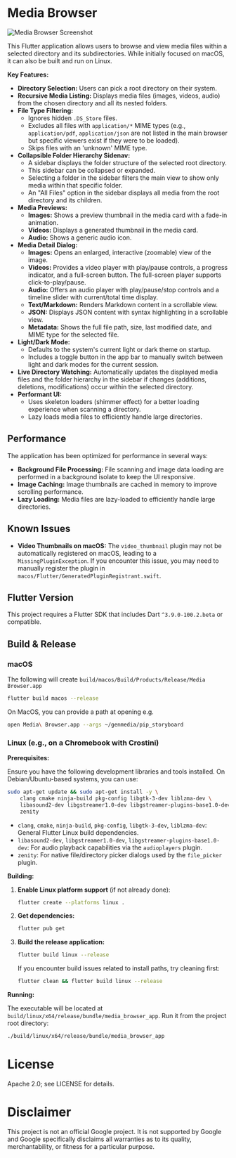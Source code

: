 # Media Browser

![Media Browser Screenshot](https://github.com/ghchinoy/media_browser_app/releases/download/v1.0.0-assets/media_browser.png)

This Flutter application allows users to browse and view media files within a selected directory and its subdirectories. While initially focused on macOS, it can also be built and run on Linux.

**Key Features:**

*   **Directory Selection:** Users can pick a root directory on their system.
*   **Recursive Media Listing:** Displays media files (images, videos, audio) from the chosen directory and all its nested folders.
*   **File Type Filtering:**
    *   Ignores hidden `.DS_Store` files.
    *   Excludes all files with `application/*` MIME types (e.g., `application/pdf`, `application/json` are not listed in the main browser but specific viewers exist if they were to be loaded).
    *   Skips files with an 'unknown' MIME type.
*   **Collapsible Folder Hierarchy Sidenav:**
    *   A sidebar displays the folder structure of the selected root directory.
    *   This sidebar can be collapsed or expanded.
    *   Selecting a folder in the sidebar filters the main view to show only media within that specific folder.
    *   An "All Files" option in the sidebar displays all media from the root directory and its children.
*   **Media Previews:**
    *   **Images:** Shows a preview thumbnail in the media card with a fade-in animation.
    *   **Videos:** Displays a generated thumbnail in the media card.
    *   **Audio:** Shows a generic audio icon.
*   **Media Detail Dialog:**
    *   **Images:** Opens an enlarged, interactive (zoomable) view of the image.
    *   **Videos:** Provides a video player with play/pause controls, a progress indicator, and a full-screen button. The full-screen player supports click-to-play/pause.
    *   **Audio:** Offers an audio player with play/pause/stop controls and a timeline slider with current/total time display.
    *   **Text/Markdown:** Renders Markdown content in a scrollable view.
    *   **JSON:** Displays JSON content with syntax highlighting in a scrollable view.
    *   **Metadata:** Shows the full file path, size, last modified date, and MIME type for the selected file.
*   **Light/Dark Mode:**
    *   Defaults to the system's current light or dark theme on startup.
    *   Includes a toggle button in the app bar to manually switch between light and dark modes for the current session.
*   **Live Directory Watching:** Automatically updates the displayed media files and the folder hierarchy in the sidebar if changes (additions, deletions, modifications) occur within the selected directory.
*   **Performant UI:**
    *   Uses skeleton loaders (shimmer effect) for a better loading experience when scanning a directory.
    *   Lazy loads media files to efficiently handle large directories.

## Performance

The application has been optimized for performance in several ways:

*   **Background File Processing:** File scanning and image data loading are performed in a background isolate to keep the UI responsive.
*   **Image Caching:** Image thumbnails are cached in memory to improve scrolling performance.
*   **Lazy Loading:** Media files are lazy-loaded to efficiently handle large directories.

## Known Issues

*   **Video Thumbnails on macOS:** The `video_thumbnail` plugin may not be automatically registered on macOS, leading to a `MissingPluginException`. If you encounter this issue, you may need to manually register the plugin in `macos/Flutter/GeneratedPluginRegistrant.swift`.

## Flutter Version

This project requires a Flutter SDK that includes Dart `^3.9.0-100.2.beta` or compatible.

## Build & Release

### macOS

The following will create `build/macos/Build/Products/Release/Media Browser.app`

```bash
flutter build macos --release  
```

On MacOS, you can provide a path at opening e.g.

```bash
open Media\ Browser.app --args ~/genmedia/pip_storyboard
```

### Linux (e.g., on a Chromebook with Crostini)

**Prerequisites:**

Ensure you have the following development libraries and tools installed. On Debian/Ubuntu-based systems, you can use:

```bash
sudo apt-get update && sudo apt-get install -y \
    clang cmake ninja-build pkg-config libgtk-3-dev liblzma-dev \
    libasound2-dev libgstreamer1.0-dev libgstreamer-plugins-base1.0-dev \
    zenity
```

*   `clang`, `cmake`, `ninja-build`, `pkg-config`, `libgtk-3-dev`, `liblzma-dev`: General Flutter Linux build dependencies.
*   `libasound2-dev`, `libgstreamer1.0-dev`, `libgstreamer-plugins-base1.0-dev`: For audio playback capabilities via the `audioplayers` plugin.
*   `zenity`: For native file/directory picker dialogs used by the `file_picker` plugin.

**Building:**

1.  **Enable Linux platform support** (if not already done):
    ```bash
    flutter create --platforms linux .
    ```
2.  **Get dependencies:**
    ```bash
    flutter pub get
    ```
3.  **Build the release application:**
    ```bash
    flutter build linux --release
    ```
    If you encounter build issues related to install paths, try cleaning first:
    ```bash
    flutter clean && flutter build linux --release
    ```

**Running:**

The executable will be located at `build/linux/x64/release/bundle/media_browser_app`.
Run it from the project root directory:

```bash
./build/linux/x64/release/bundle/media_browser_app
```

# License
Apache 2.0; see LICENSE for details.

# Disclaimer
This project is not an official Google project. It is not supported by Google and Google specifically disclaims all warranties as to its quality, merchantability, or fitness for a particular purpose.